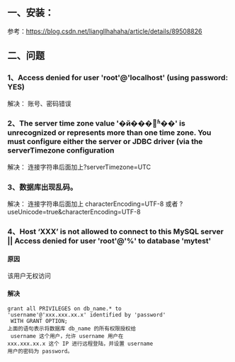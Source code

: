 ## 一、安装：
参考：https://blog.csdn.net/liangllhahaha/article/details/89508826

## 二、问题

### 1、Access denied for user 'root'@'localhost' (using password: YES)
  解决：
	账号、密码错误
### 2、The server time zone value '�й���׼ʱ��' is unrecognized or represents more than one time zone. You must configure either the server or JDBC driver (via the serverTimezone configuration
解决：
 连接字符串后面加上?serverTimezone=UTC

### 3、数据库出现乱码。
解决：
连接字符串后面加上 characterEncoding=UTF-8
或者 ?useUnicode=true&characterEncoding=UTF-8

### 4、Host ‘XXX’ is not allowed to connect to this MySQL server  || Access denied for user 'root'@'%' to database 'mytest'

#### 原因

该用户无权访问

#### 解决

	grant all PRIVILEGES on db_name.* to  
 	'username'@'xxx.xxx.xx.x' identified by 'password'   
	 WITH GRANT OPTION;
	上面的语句表示将数据库 db_name 的所有权限授权给  
	 username 这个用户，允许 username 用户在  
 	xxx.xxx.xx.x 这个 IP 进行远程登陆，并设置 username 
	用户的密码为 password。	